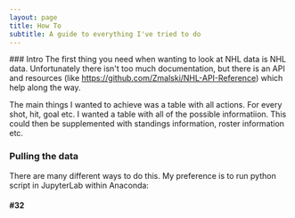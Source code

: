```yaml
---
layout: page
title: How To
subtitle: A guide to everything I've tried to do
---
```


### Intro
The first thing you need when wanting to look at NHL data is NHL data.  Unfortunately there isn't too much documentation, but there is an API and resources (like https://github.com/Zmalski/NHL-API-Reference) which help along the way.

The main things I wanted to achieve was a table with all actions.  For every shot, hit, goal etc. I wanted a table with all of the possible informatiion.  This could then be supplemented with standings information, roster information etc.

### Pulling the data
There are many different ways to do this.  My preference is to run python script in JupyterLab within Anaconda:



####  #32
